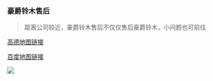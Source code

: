 ### 豪爵铃木售后

> 距离公司较近，豪爵铃木售后不仅仅售后豪爵铃木，小问题也可前往

[高德地图链接](http://f.amap.com/2ZdXs_07E69OF)

[百度地图链接](https://j.map.baidu.com/-XPNZ)

[![](https://ww1.sinaimg.cn/large/007iUjdily1fxh05p3y4mj30qk0j7tk9)](https://ww1.sinaimg.cn/large/007iUjdily1fxh05p3y4mj30qk0j7tk9)